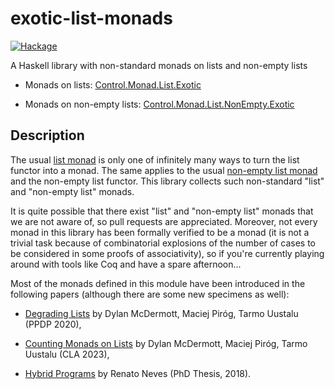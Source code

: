 # exotic-list-monads

[![Hackage](https://img.shields.io/hackage/v/exotic-list-monads.svg)](https://hackage.haskell.org/package/exotic-list-monads)

A Haskell library with non-standard monads on lists and non-empty lists

- Monads on lists: [Control.Monad.List.Exotic](https://hackage.haskell.org/package/exotic-list-monads-1.0.1/docs/Control-Monad-List-Exotic.html)

- Monads on non-empty lists: [Control.Monad.List.NonEmpty.Exotic](https://hackage.haskell.org/package/exotic-list-monads-1.0.1/docs/Control-Monad-List-NonEmpty-Exotic.html)

## Description

The usual [list monad](https://hackage.haskell.org/package/base-4.14.0.0/docs/src/GHC.Base.html#line-1133) is only one of infinitely many ways to turn the list functor into a monad. The same applies to the usual [non-empty list monad](https://hackage.haskell.org/package/base-4.14.0.0/docs/src/GHC.Base.html#line-1105) and the non-empty list functor. This library collects such non-standard "list" and "non-empty list" monads.

It is quite possible that there exist "list" and "non-empty list" monads that we are not aware of, so pull requests are appreciated. Moreover, not every monad in this library has been formally verified to be a monad (it is not a trivial task because of combinatorial explosions of the number of cases to be considered in some proofs of associativity), so if you're currently playing around with tools like Coq and have a spare afternoon...

Most of the monads defined in this module have been introduced in the following papers (although there are some new specimens as well):

* [Degrading Lists](https://raw.githubusercontent.com/maciejpirog/exotic-list-monads/master/degrading-lists.pdf) by Dylan McDermott, Maciej Piróg, Tarmo Uustalu (PPDP 2020),

* [Counting Monads on Lists](https://cla.tcs.uj.edu.pl/pdfs/McDermott-Pirog-Uustalu-Abstract.pdf) by Dylan McDermott, Maciej Piróg, Tarmo Uustalu (CLA 2023),

* [Hybrid Programs](http://alfa.di.uminho.pt/~nevrenato/pdfs/thesis.pdf) by Renato Neves (PhD Thesis, 2018).

